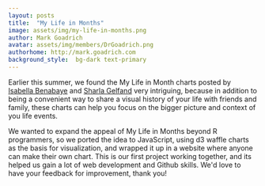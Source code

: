 ```yaml
---
layout: posts
title:  "My Life in Months"
image: assets/img/my-life-in-months.png
author: Mark Goadrich
avatar: assets/img/members/DrGoadrich.png
authorhome: http://mark.goadrich.com
background_style:  bg-dark text-primary
---
```


Earlier this summer, we found the My Life
in Month charts posted by [Isabella Benabaye](https://github.com/isabellabenabaye/life-chart)
and [Sharla Gelfand](https://github.com/sharlagelfand/mylifeinmonths) very
intriguing, because in addition to being a convenient way to share a visual
history of your life with friends and family, these charts can help you focus
on the bigger picture and context of you life events.

We wanted to expand the appeal of My Life in Months beyond R programmers,
so we ported the idea to JavaScript, using d3 waffle charts as the basis for
visualization, and wrapped it up in a website where anyone can make their own chart.
This is our first project working together, and its helped us gain a lot of web
development and Github skills. We'd love to have your feedback
for improvement, thank you!
